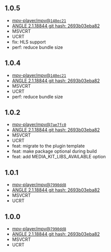 ## 1.0.5

- [mpv-player/mpv@`140ec21`](https://github.com/mpv-player/mpv/commit/140ec21c89d671d392877a7f3b91d67e7d7b9239)
- [ANGLE 2.1.18844 git hash: 2693b03eba82](https://github.com/google/angle)
- MSVCRT
- UCRT
- fix: HLS support
- perf: reduce bundle size

## 1.0.4

- [mpv-player/mpv@`140ec21`](https://github.com/mpv-player/mpv/commit/140ec21c89d671d392877a7f3b91d67e7d7b9239)
- [ANGLE 2.1.18844 git hash: 2693b03eba82](https://github.com/google/angle)
- MSVCRT
- UCRT
- perf: reduce bundle size

## 1.0.2

- [mpv-player/mpv@`7ae7fc0`](https://github.com/mpv-player/mpv/commit/7ae7fc01122c4fdfdb51600463872a6f8e78b975)
- [ANGLE 2.1.18844 git hash: 2693b03eba82](https://github.com/google/angle)
- MSVCRT
- UCRT
- feat: migrate to the plugin template
- feat: make package optional during build
- feat: add MEDIA_KIT_LIBS_AVAILABLE option

## 1.0.1

- [mpv-player/mpv@`7990dd8`](https://github.com/mpv-player/mpv/commit/7990dd8f3f664e01c984a405dad7c8af320cabf1)
- [ANGLE 2.1.18844 git hash: 2693b03eba82](https://github.com/google/angle)
- MSVCRT
- UCRT

## 1.0.0

- [mpv-player/mpv@`7990dd8`](https://github.com/mpv-player/mpv/commit/7990dd8f3f664e01c984a405dad7c8af320cabf1)
- [ANGLE 2.1.18844 git hash: 2693b03eba82](https://github.com/google/angle)
- MSVCRT
- UCRT
